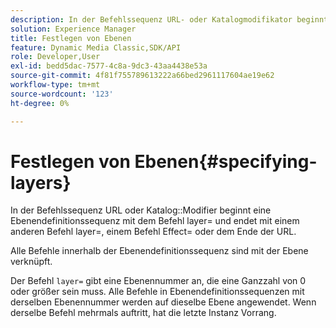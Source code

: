 ```yaml
---
description: In der Befehlssequenz URL- oder Katalogmodifikator beginnt eine Ebenendefinitionssequenz mit dem Befehl layer= und endet mit einem anderen Befehl layer=, einem Befehl Effect= oder dem Ende der URL.
solution: Experience Manager
title: Festlegen von Ebenen
feature: Dynamic Media Classic,SDK/API
role: Developer,User
exl-id: bedd5dac-7577-4c8a-9dc3-43aa4438e53a
source-git-commit: 4f81f755789613222a66bed2961117604ae19e62
workflow-type: tm+mt
source-wordcount: '123'
ht-degree: 0%

---
```


# Festlegen von Ebenen{#specifying-layers}

In der Befehlssequenz URL oder Katalog::Modifier beginnt eine Ebenendefinitionssequenz mit dem Befehl layer= und endet mit einem anderen Befehl layer=, einem Befehl Effect= oder dem Ende der URL.

Alle Befehle innerhalb der Ebenendefinitionssequenz sind mit der Ebene verknüpft.

Der Befehl `layer=` gibt eine Ebenennummer an, die eine Ganzzahl von 0 oder größer sein muss. Alle Befehle in Ebenendefinitionssequenzen mit derselben Ebenennummer werden auf dieselbe Ebene angewendet. Wenn derselbe Befehl mehrmals auftritt, hat die letzte Instanz Vorrang.
